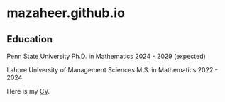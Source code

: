 # mazaheer.github.io

## Education

Penn State University
Ph.D. in Mathematics 2024 - 2029 (expected)

Lahore University of Management Sciences
M.S. in Mathematics 2022 - 2024

Here is my [CV](docs/assets/My_CV-2.pdf). 
